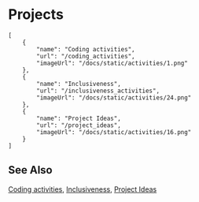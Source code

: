 # Projects

```codecard
[
    {
        "name": "Coding activities",
        "url": "/coding_activities",
        "imageUrl": "/docs/static/activities/1.png"
    },
    {
        "name": "Inclusiveness",
        "url": "/inclusiveness_activities",
        "imageUrl": "/docs/static/activities/24.png"
    },
    {
        "name": "Project Ideas",
        "url": "/project_ideas",
        "imageUrl": "/docs/static/activities/16.png"
    }
]
```

## See Also

[Coding activities](/coding_activities),
[Inclusiveness](/inclusiveness_activities),
[Project Ideas](/project_ideas)

